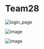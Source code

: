 # Team28


![login_page](https://user-images.githubusercontent.com/21364786/46908446-db35a900-cef0-11e8-914c-45dca377fab6.png)

![image](https://user-images.githubusercontent.com/21364786/46908472-36679b80-cef1-11e8-823e-6541728d1d05.png)

![image](https://user-images.githubusercontent.com/21364786/46908467-1f28ae00-cef1-11e8-9aae-b066441e2e54.png)
